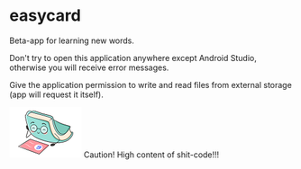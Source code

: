 # easycard
Beta-app for learning new words.

Don't try to open this application anywhere except Android Studio, otherwise you will receive error messages.

Give the application permission to write and read files from external storage (app will request it itself).

![EasyCard](https://github.com/jenyasubbotina/easycard/blob/master/src_r/easycard1.png)
Caution! High content of shit-code!!!
